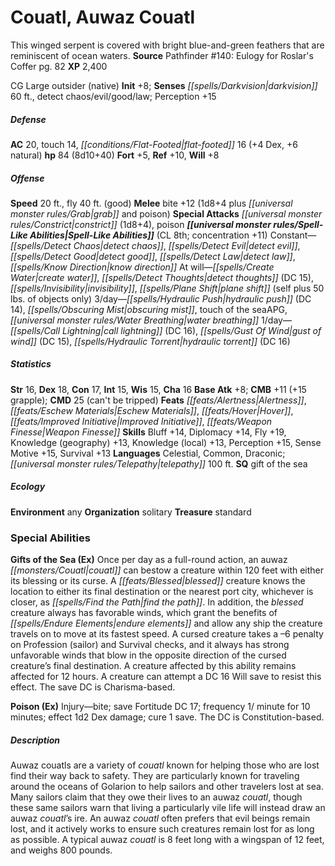﻿---
cssclass: [monsters]
title1: Couatl, Auwaz Couatl
desc_short: This winged serpent is covered with bright blue-and-green feathers that
  are reminiscent of ocean waters.
title2: Auwaz Couatl
CR: 6
sources:
- name: "Pathfinder #140: Eulogy for Roslar's Coffer"
  page: 82
  link: https://paizo.com/products/btq01x4b
XP: 2400
alignment: CG
size: Large
type: outsider
subtypes:
- native
initiative:
  bonus: 8
senses:
  darkvision: 60
  detect chaos/evil/good/law: true
AC:
  AC: 20
  touch: 14
  flat_footed: 16
  components:
    dex: 4
    natural: 6
HP:
  HP: 84
  long: 8d10+40
saves:
  fort: 5
  ref: 10
  will: 8
speeds:
  base: 20
  fly: 40
  fly_maneuverability: good
attacks:
  melee:
  - - text: bite +12 (1d8+4 plus grab and poison)
      entries:
      - - damage: 1d8+4
        - effect: grab
        - effect: poison
      attack: bite
      bonus:
      - 12
  special:
  - constrict (1d8+4)
  - poison
spell_like_abilities:
  entries:
  - name: detect chaos
    source: default
    freq: Constant
  - name: detect evil
    source: default
    freq: Constant
  - name: detect good
    source: default
    freq: Constant
  - name: detect law
    source: default
    freq: Constant
  - name: know direction
    source: default
    freq: Constant
  - name: create water
    source: default
    freq: At will
  - name: detect thoughts
    source: default
    freq: At will
    DC: 15
  - name: invisibility
    source: default
    freq: At will
  - name: plane shift
    source: default
    freq: At will
    other: self plus 50 lbs. of objects only
  - name: hydraulic push
    source: default
    freq: 3/day
    DC: 14
  - name: obscuring mist
    source: default
    freq: 3/day
  - name: touch of the seaAPG
    source: default
    freq: 3/day
  - name: water breathing
    source: default
    freq: 3/day
  - name: call lightning
    source: default
    freq: 1/day
    DC: 16
  - name: gust of wind
    source: default
    freq: 1/day
    DC: 15
  - name: hydraulic torrent
    source: default
    freq: 1/day
    DC: 16
  sources:
  - name: default
    CL: 8
    concentration: 11
ability_scores:
  STR: 16
  DEX: 18
  CON: 17
  INT: 15
  WIS: 15
  CHA: 16
BAB: 8
CMB: 11
CMB_other: +15 grapple
CMD: 25
CMD_other: can't be tripped
feats:
- name: Alertness
- is_bonus: true
  name: Eschew Materials
- name: Hover
- name: Improved Initiative
- name: Weapon Finesse
skills:
  Bluff: 14
  Diplomacy: 14
  Fly: 19
  Knowledge (geography): 13
  Knowledge (local): 13
  Perception: 15
  Sense Motive: 15
  Survival: 13
languages:
- Celestial
- Common
- Draconic
- telepathy 100 ft.
special_qualities:
- gift of the sea
ecology:
  environment: any
  organization: solitary
  treasure_type: standard
special_abilities:
  Gifts of the Sea (Ex): Once per day as a full-round action, an auwaz couatl can
    bestow a creature within 120 feet with either its blessing or its curse. A blessed
    creature knows the location to either its final destination or the nearest port
    city, whichever is closer, as find the path. In addition, the blessed creature
    always has favorable winds, which grant the benefits of endure elements and allow
    any ship the creature travels on to move at its fastest speed. A cursed creature
    takes a -6 penalty on Profession (sailor) and Survival checks, and it always has
    strong unfavorable winds that blow in the opposite direction of the cursed creature's
    final destination. A creature affected by this ability remains affected for 12
    hours. A creature can attempt a DC 16 Will save to resist this effect. The save
    DC is Charisma-based.
  Poison (Ex): Injury-bite; save Fortitude DC 17; frequency 1/ minute for 10 minutes;
    effect 1d2 Dex damage; cure 1 save. The DC is Constitution-based.
desc_long: Auwaz couatls are a variety of couatl known for helping those who are lost
  find their way back to safety. They are particularly known for traveling around
  the oceans of Golarion to help sailors and other travelers lost at sea. Many sailors
  claim that they owe their lives to an auwaz couatl, though these same sailors warn
  that living a particularly vile life will instead draw an auwaz couatl's ire. An
  auwaz couatl often prefers that evil beings remain lost, and it actively works to
  ensure such creatures remain lost for as long as possible. A typical auwaz couatl
  is 8 feet long with a wingspan of 12 feet, and weighs 800 pounds.

---

# Couatl, Auwaz Couatl
This winged serpent is covered with bright blue-and-green feathers that are reminiscent of ocean waters.
**Source** Pathfinder #140: Eulogy for Roslar's Coffer pg. 82
**XP** 2,400

CG Large outsider (native)
**Init** +8; **Senses** _[[spells/Darkvision|darkvision]]_ 60 ft., detect chaos/evil/good/law; Perception +15

##### Defense

**AC** 20, touch 14, _[[conditions/Flat-Footed|flat-footed]]_ 16 (+4 Dex, +6 natural)
**hp** 84 (8d10+40)
**Fort** +5, **Ref** +10, **Will** +8

##### Offense
**Speed** 20 ft., fly 40 ft. (good)
**Melee** bite +12 (1d8+4 plus _[[universal monster rules/Grab|grab]]_ and poison)
**Special Attacks** _[[universal monster rules/Constrict|constrict]]_ (1d8+4), poison
**_[[universal monster rules/Spell-Like Abilities|Spell-Like Abilities]]_** (CL 8th; concentration +11)
Constant—_[[spells/Detect Chaos|detect chaos]]_, _[[spells/Detect Evil|detect evil]]_, _[[spells/Detect Good|detect good]]_, _[[spells/Detect Law|detect law]]_, _[[spells/Know Direction|know direction]]_ 
At will—_[[spells/Create Water|create water]]_, _[[spells/Detect Thoughts|detect thoughts]]_ (DC 15), _[[spells/Invisibility|invisibility]]_, _[[spells/Plane Shift|plane shift]]_ (self plus 50 lbs. of objects only) 
3/day—_[[spells/Hydraulic Push|hydraulic push]]_ (DC 14), _[[spells/Obscuring Mist|obscuring mist]]_, touch of the seaAPG, _[[universal monster rules/Water Breathing|water breathing]]_ 
1/day—_[[spells/Call Lightning|call lightning]]_ (DC 16), _[[spells/Gust Of Wind|gust of wind]]_ (DC 15), _[[spells/Hydraulic Torrent|hydraulic torrent]]_ (DC 16)

##### Statistics
**Str** 16, **Dex** 18, **Con** 17, **Int** 15, **Wis** 15, **Cha** 16
**Base Atk** +8; **CMB** +11 (+15 grapple); **CMD** 25 (can't be tripped)
**Feats** _[[feats/Alertness|Alertness]]_, _[[feats/Eschew Materials|Eschew Materials]]_, _[[feats/Hover|Hover]]_, _[[feats/Improved Initiative|Improved Initiative]]_, _[[feats/Weapon Finesse|Weapon Finesse]]_
**Skills** Bluff +14, Diplomacy +14, Fly +19, Knowledge (geography) +13, Knowledge (local) +13, Perception +15, Sense Motive +15, Survival +13
**Languages** Celestial, Common, Draconic; _[[universal monster rules/Telepathy|telepathy]]_ 100 ft.
**SQ** gift of the sea

##### Ecology

**Environment** any
**Organization** solitary
**Treasure** standard

### Special Abilities

**Gifts of the Sea (Ex)** Once per day as a full-round action, an auwaz _[[monsters/Couatl|couatl]]_ can bestow a creature within 120 feet with either its blessing or its curse. A _[[feats/Blessed|blessed]]_ creature knows the location to either its final destination or the nearest port city, whichever is closer, as _[[spells/Find the Path|find the path]]_. In addition, the _blessed_ creature always has favorable winds, which grant the benefits of _[[spells/Endure Elements|endure elements]]_ and allow any ship the creature travels on to move at its fastest speed. A cursed creature takes a –6 penalty on Profession (sailor) and Survival checks, and it always has strong unfavorable winds that blow in the opposite direction of the cursed creature’s final destination. A creature affected by this ability remains affected for 12 hours. A creature can attempt a DC 16 Will save to resist this effect. The save DC is Charisma-based.

**Poison (Ex)** Injury—bite; save Fortitude DC 17; frequency 1/ minute for 10 minutes; effect 1d2 Dex damage; cure 1 save. The DC is Constitution-based.

##### Description

Auwaz couatls are a variety of _couatl_ known for helping those who are lost find their way back to safety. They are particularly known for traveling around the oceans of Golarion to help sailors and other travelers lost at sea. Many sailors claim that they owe their lives to an auwaz _couatl_, though these same sailors warn that living a particularly vile life will instead draw an auwaz _couatl_’s ire. An auwaz _couatl_ often prefers that evil beings remain lost, and it actively works to ensure such creatures remain lost for as long as possible. A typical auwaz _couatl_ is 8 feet long with a wingspan of 12 feet, and weighs 800 pounds.